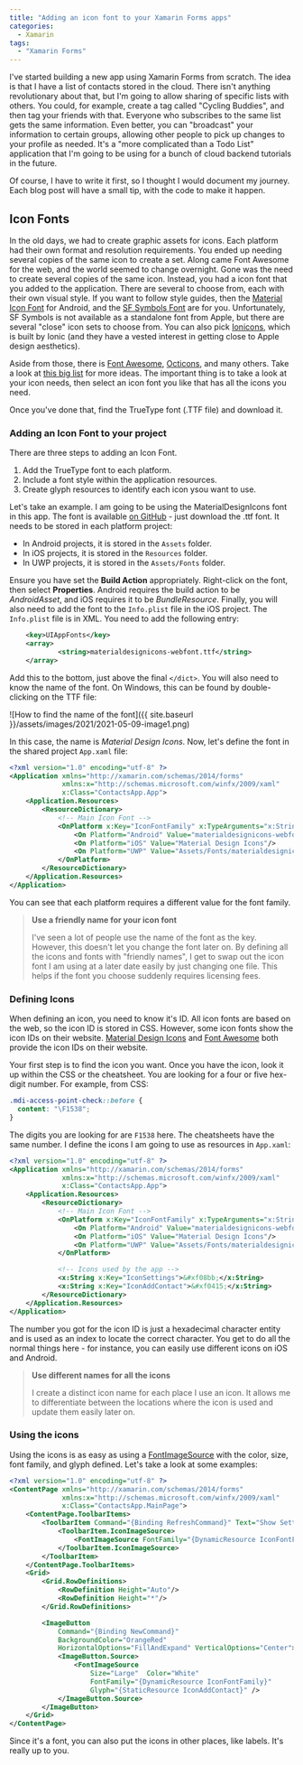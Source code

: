 ```yaml
---
title: "Adding an icon font to your Xamarin Forms apps"
categories:
  - Xamarin
tags:
  - "Xamarin Forms"
---
```


I've started building a new app using Xamarin Forms from scratch.  The idea is that I have a list of contacts stored in the cloud.  There isn't anything revolutionary about that, but I'm going to allow sharing of specific lists with others.  You could, for example, create a tag called "Cycling Buddies", and then tag your friends with that.  Everyone who subscribes to the same list gets the same information.  Even better, you can "broadcast" your information to certain groups, allowing other people to pick up changes to your profile as needed.  It's a "more complicated than a Todo List" application that I'm going to be using for a bunch of cloud backend tutorials in the future.

Of course, I have to write it first, so I thought I would document my journey.  Each blog post will have a small tip, with the code to make it happen.

## Icon Fonts

In the old days, we had to create graphic assets for icons.  Each platform had their own format and resolution requirements.  You ended up needing several copies of the same icon to create a set.  Along came Font Awesome for the web, and the world seemed to change overnight.  Gone was the need to create several copies of the same icon.  Instead, you had a icon font that you added to the application.  There are several to choose from, each with their own visual style.  If you want to follow style guides, then the [Material Icon Font](https://materialdesignicons.com/) for Android, and the [SF Symbols Font](https://developer.apple.com/sf-symbols/) are for you.  Unfortunately, SF Symbols is not available as a standalone font from Apple, but there are several "close" icon sets to choose from.  You can also pick [Ionicons](https://ionic.io/ionicons/v4), which is built by Ionic (and they have a vested interest in getting close to Apple design aesthetics).

Aside from those, there is [Font Awesome](https://fontawesome.com/), [Octicons](https://octicons.github.com/), and many others.  Take a look at [this big list](https://acodez.in/web-icon-fonts/) for more ideas.  The important thing is to take a look at your icon needs, then select an icon font you like that has all the icons you need.

Once you've done that, find the TrueType font (.TTF file) and download it.

### Adding an Icon Font to your project

There are three steps to adding an Icon Font.

1. Add the TrueType font to each platform.
1. Include a font style within the application resources.
1. Create glyph resources to identify each icon ysou want to use.

Let's take an example.  I am going to be using the MaterialDesignIcons font in this app.  The font is available [on GitHub](https://github.com/Templarian/MaterialDesign-Webfont/tree/master/fonts) - just download the .ttf font.  It needs to be stored in each platform project:

* In Android projects, it is stored in the `Assets` folder.
* In iOS projects, it is stored in the `Resources` folder.
* In UWP projects, it is stored in the `Assets/Fonts` folder.

Ensure you have set the **Build Action** appropriately.  Right-click on the font, then select **Properties**.  Android requires the build action to be _AndroidAsset_, and iOS requires it to be _BundleResource_.  Finally, you will also need to add the font to the `Info.plist` file in the iOS project.  The `Info.plist` file is in XML.  You need to add the following entry:

``` xml
    <key>UIAppFonts</key>
    <array>
            <string>materialdesignicons-webfont.ttf</string>
    </array>
```

Add this to the bottom, just above the final `</dict>`.  You will also need to know the name of the font.  On Windows, this can be found by double-clicking on the TTF file:

![How to find the name of the font]({{ site.baseurl }}/assets/images/2021/2021-05-09-image1.png)

In this case, the name is _Material Design Icons_.  Now, let's define the font in the shared project `App.xaml` file:

```xml
<?xml version="1.0" encoding="utf-8" ?>
<Application xmlns="http://xamarin.com/schemas/2014/forms"
             xmlns:x="http://schemas.microsoft.com/winfx/2009/xaml"
             x:Class="ContactsApp.App">
    <Application.Resources>
        <ResourceDictionary>
            <!-- Main Icon Font -->
            <OnPlatform x:Key="IconFontFamily" x:TypeArguments="x:String">
                <On Platform="Android" Value="materialdesignicons-webfont.ttf#Material Design Icons"/>
                <On Platform="iOS" Value="Material Design Icons"/>
                <On Platform="UWP" Value="Assets/Fonts/materialdesignicons-webfont.ttf#Material Design Icons"/>
            </OnPlatform>
        </ResourceDictionary>
    </Application.Resources>
</Application>
```

You can see that each platform requires a different value for the font family.

> **Use a friendly name for your icon font**
>
> I've seen a lot of people use the name of the font as the key.  However, this doesn't let you change the font later on.  By defining all the icons and fonts with "friendly names", I get to swap out the icon font I am using at a later date easily by just changing one file.  This helps if the font you choose suddenly requires licensing fees.

### Defining Icons

When defining an icon, you need to know it's ID.  All icon fonts are based on the web, so the icon ID is stored in CSS.  However, some icon fonts show the icon IDs on their website.  [Material Design Icons](https://pictogrammers.github.io/@mdi/font/5.4.55/) and [Font Awesome](https://fontawesome.com/icons?d=listing&p=2) both provide the icon IDs on their website.  

Your first step is to find the icon you want.  Once you have the icon, look it up within the CSS or the cheatsheet.  You are looking for a four or five hex-digit number.  For example, from CSS:

```css
.mdi-access-point-check::before {
  content: "\F1538";
}
```

The digits you are looking for are `F1538` here.  The cheatsheets have the same number.  I define the icons I am going to use as resources in `App.xaml`:

```xml
<?xml version="1.0" encoding="utf-8" ?>
<Application xmlns="http://xamarin.com/schemas/2014/forms"
             xmlns:x="http://schemas.microsoft.com/winfx/2009/xaml"
             x:Class="ContactsApp.App">
    <Application.Resources>
        <ResourceDictionary>
            <!-- Main Icon Font -->
            <OnPlatform x:Key="IconFontFamily" x:TypeArguments="x:String">
                <On Platform="Android" Value="materialdesignicons-webfont.ttf#Material Design Icons"/>
                <On Platform="iOS" Value="Material Design Icons"/>
                <On Platform="UWP" Value="Assets/Fonts/materialdesignicons-webfont.ttf#Material Design Icons"/>
            </OnPlatform>

            <!-- Icons used by the app -->
            <x:String x:Key="IconSettings">&#xf08bb;</x:String>
            <x:String x:Key="IconAddContact">&#xf0415;</x:String>
        </ResourceDictionary>
    </Application.Resources>
</Application>
```

The number you got for the icon ID is just a hexadecimal character entity and is used as an index to locate the correct character.  You get to do all the normal things here - for instance, you can easily use different icons on iOS and Android.

> **Use different names for all the icons**
>
> I create a distinct icon name for each place I use an icon.  It allows me to differentiate between the locations where the icon is used and update them easily later on.

### Using the icons

Using the icons is as easy as using a [FontImageSource](https://docs.microsoft.com/dotnet/api/xamarin.forms.fontimagesource?view=xamarin-forms) with the color, size, font family, and glyph defined.  Let's take a look at some examples:

```xml
<?xml version="1.0" encoding="utf-8" ?>
<ContentPage xmlns="http://xamarin.com/schemas/2014/forms"
             xmlns:x="http://schemas.microsoft.com/winfx/2009/xaml"
             x:Class="ContactsApp.MainPage">
    <ContentPage.ToolbarItems>
        <ToolbarItem Command="{Binding RefreshCommand}" Text="Show Settings">
            <ToolbarItem.IconImageSource>
                <FontImageSource FontFamily="{DynamicResource IconFontFamily}" Glyph="{StaticResource IconSettings}" />
            </ToolbarItem.IconImageSource>
        </ToolbarItem>
    </ContentPage.ToolbarItems>
    <Grid>
        <Grid.RowDefinitions>
            <RowDefinition Height="Auto"/>
            <RowDefinition Height="*"/>
        </Grid.RowDefinitions>

        <ImageButton
            Command="{Binding NewCommand}"
            BackgroundColor="OrangeRed"
            HorizontalOptions="FillAndExpand" VerticalOptions="Center">
            <ImageButton.Source>
                <FontImageSource
                    Size="Large"  Color="White"
                    FontFamily="{DynamicResource IconFontFamily}"
                    Glyph="{StaticResource IconAddContact}" />
            </ImageButton.Source>
        </ImageButton>
    </Grid>
</ContentPage>
```

Since it's a font, you can also put the icons in other places, like labels.  It's really up to you.
